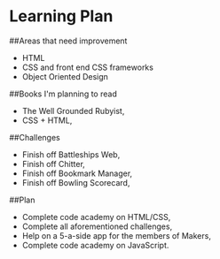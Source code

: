 Learning Plan
============

##Areas that need improvement

* HTML
* CSS and front end CSS frameworks
* Object Oriented Design

##Books I'm planning to read

* The Well Grounded Rubyist,
* CSS + HTML,

##Challenges

* Finish off Battleships Web,
* Finish off Chitter,
* Finish off Bookmark Manager,
* Finish off Bowling Scorecard,

##Plan

* Complete code academy on HTML/CSS,
* Complete all aforementioned challenges,
* Help on a 5-a-side app for the members of Makers,
* Complete code academy on JavaScript.
